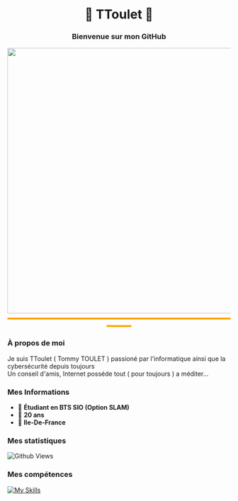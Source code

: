 <h1 align="center">🦊 TToulet 🦊</h1>
<h3 align="center">Bienvenue sur mon GitHub</h3>
<div align="center">
  <img src="https://i.imgur.com/RHq5Sme.png" width="600">
</div>

<div align="center" style="color: orange;">
  ▬▬▬▬▬▬▬▬▬▬▬▬▬▬▬▬▬▬▬▬▬▬▬▬▬▬▬▬▬▬▬▬▬▬▬▬▬▬▬▬
</div>

### À propos de moi
Je suis TToulet ( Tommy TOULET ) passioné par l'informatique ainsi que la cybersécurité depuis toujours <br>
Un conseil d'amis, Internet posséde tout ( pour toujours ) a méditer...

### Mes Informations
- 🔶 **Étudiant en BTS SIO (Option SLAM)**
- 🔶 **20 ans**
- 🔶 **Ile-De-France**

### Mes statistiques
![Github Views](https://views.igorkowalczyk.dev/api/badge/TToulet?color=orange&)
<br>

### Mes compétences
[![My Skills](https://go-skill-icons.vercel.app/api/icons?i=html,js,css,java,mysql,php,nodejs&theme=dark)](go-skill-icons.vercel.app)
